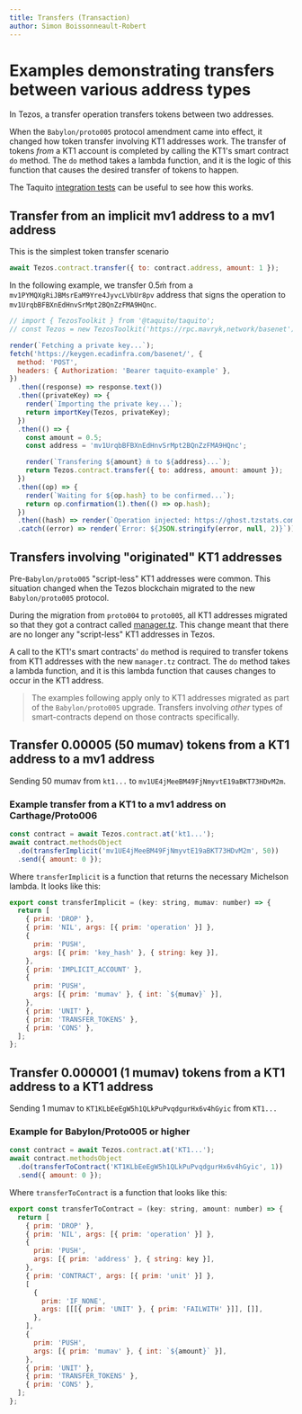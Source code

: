 ```yaml
---
title: Transfers (Transaction)
author: Simon Boissonneault-Robert
---
```


# Examples demonstrating transfers between various address types

In Tezos, a transfer operation transfers tokens between two addresses.

When the `Babylon/proto005` protocol amendment came into effect, it changed how token transfer involving KT1 addresses work. The transfer of tokens _from_ a KT1 account is completed by calling the KT1's smart contract `do` method. The `do` method takes a lambda function, and it is the logic of this function that causes the desired transfer of tokens to happen.

The Taquito [integration tests](https://github.com/ecadlabs/taquito/blob/master/integration-tests/contract-manager-scenario.spec.ts) can be useful to see how this works.

## Transfer from an implicit mv1 address to a mv1 address

This is the simplest token transfer scenario

```js
await Tezos.contract.transfer({ to: contract.address, amount: 1 });
```

In the following example, we transfer 0.5ṁ from a `mv1PYMQXgRiJBMsrEaM9Yre4JyvcLVbUr8pv` address that signs the operation to `mv1UrqbBFBXnEdHnvSrMpt2BQnZzFMA9HQnc`.

```js live noInline
// import { TezosToolkit } from '@taquito/taquito';
// const Tezos = new TezosToolkit('https://rpc.mavryk,network/basenet');

render(`Fetching a private key...`);
fetch('https://keygen.ecadinfra.com/basenet/', {
  method: 'POST',
  headers: { Authorization: 'Bearer taquito-example' },
})
  .then((response) => response.text())
  .then((privateKey) => {
    render(`Importing the private key...`);
    return importKey(Tezos, privateKey);
  })
  .then(() => {
    const amount = 0.5;
    const address = 'mv1UrqbBFBXnEdHnvSrMpt2BQnZzFMA9HQnc';

    render(`Transfering ${amount} ṁ to ${address}...`);
    return Tezos.contract.transfer({ to: address, amount: amount });
  })
  .then((op) => {
    render(`Waiting for ${op.hash} to be confirmed...`);
    return op.confirmation(1).then(() => op.hash);
  })
  .then((hash) => render(`Operation injected: https://ghost.tzstats.com/${hash}`))
  .catch((error) => render(`Error: ${JSON.stringify(error, null, 2)}`));
```

## Transfers involving "originated" KT1 addresses

Pre-`Babylon/proto005` "script-less" KT1 addresses were common. This situation changed when the Tezos blockchain migrated to the new `Babylon/proto005` protocol.

During the migration from `proto004` to `proto005`, all KT1 addresses migrated so that they got a contract called [manager.tz](https://gitlab.com/nomadic-labs/mi-cho-coq/blob/master/src/contracts/manager.tz). This change meant that there are no longer any "script-less" KT1 addresses in Tezos.

A call to the KT1's smart contracts' `do` method is required to transfer tokens from KT1 addresses with the new `manager.tz` contract. The `do` method takes a lambda function, and it is this lambda function that causes changes to occur in the KT1 address.

> The examples following apply only to KT1 addresses migrated as part of the `Babylon/proto005` upgrade. Transfers involving _other_ types of smart-contracts depend on those contracts specifically.

## Transfer 0.00005 (50 mumav) tokens from a KT1 address to a mv1 address

Sending 50 mumav from `kt1...` to `mv1UE4jMeeBM49FjNmyvtE19aBKT73HDvM2m`.

### Example transfer from a KT1 to a mv1 address on Carthage/Proto006

```js
const contract = await Tezos.contract.at('kt1...');
await contract.methodsObject
  .do(transferImplicit('mv1UE4jMeeBM49FjNmyvtE19aBKT73HDvM2m', 50))
  .send({ amount: 0 });
```

Where `transferImplicit` is a function that returns the necessary Michelson lambda. It looks like this:

```js
export const transferImplicit = (key: string, mumav: number) => {
  return [
    { prim: 'DROP' },
    { prim: 'NIL', args: [{ prim: 'operation' }] },
    {
      prim: 'PUSH',
      args: [{ prim: 'key_hash' }, { string: key }],
    },
    { prim: 'IMPLICIT_ACCOUNT' },
    {
      prim: 'PUSH',
      args: [{ prim: 'mumav' }, { int: `${mumav}` }],
    },
    { prim: 'UNIT' },
    { prim: 'TRANSFER_TOKENS' },
    { prim: 'CONS' },
  ];
};
```

## Transfer 0.000001 (1 mumav) tokens from a KT1 address to a KT1 address

Sending 1 mumav to `KT1KLbEeEgW5h1QLkPuPvqdgurHx6v4hGyic` from `KT1...`

### Example for Babylon/Proto005 or higher

```js
const contract = await Tezos.contract.at('KT1...');
await contract.methodsObject
  .do(transferToContract('KT1KLbEeEgW5h1QLkPuPvqdgurHx6v4hGyic', 1))
  .send({ amount: 0 });
```

Where `transferToContract` is a function that looks like this:

```js
export const transferToContract = (key: string, amount: number) => {
  return [
    { prim: 'DROP' },
    { prim: 'NIL', args: [{ prim: 'operation' }] },
    {
      prim: 'PUSH',
      args: [{ prim: 'address' }, { string: key }],
    },
    { prim: 'CONTRACT', args: [{ prim: 'unit' }] },
    [
      {
        prim: 'IF_NONE',
        args: [[[{ prim: 'UNIT' }, { prim: 'FAILWITH' }]], []],
      },
    ],
    {
      prim: 'PUSH',
      args: [{ prim: 'mumav' }, { int: `${amount}` }],
    },
    { prim: 'UNIT' },
    { prim: 'TRANSFER_TOKENS' },
    { prim: 'CONS' },
  ];
};
```
